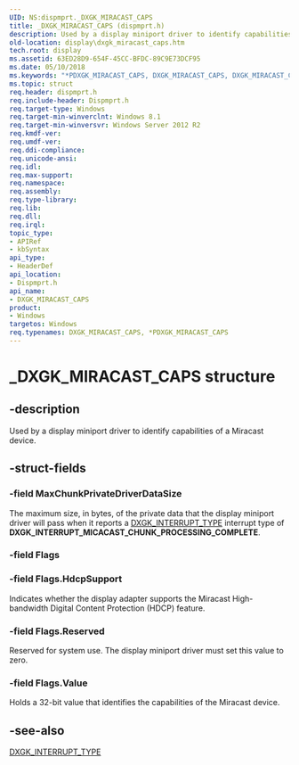 ```yaml
---
UID: NS:dispmprt._DXGK_MIRACAST_CAPS
title: _DXGK_MIRACAST_CAPS (dispmprt.h)
description: Used by a display miniport driver to identify capabilities of a Miracast device.
old-location: display\dxgk_miracast_caps.htm
tech.root: display
ms.assetid: 63ED28D9-654F-45CC-BFDC-89C9E73DCF95
ms.date: 05/10/2018
ms.keywords: "*PDXGK_MIRACAST_CAPS, DXGK_MIRACAST_CAPS, DXGK_MIRACAST_CAPS structure [Display Devices], PDXGK_MIRACAST_CAPS, PDXGK_MIRACAST_CAPS structure pointer [Display Devices], _DXGK_MIRACAST_CAPS, display.dxgk_miracast_caps, dispmprt/DXGK_MIRACAST_CAPS, dispmprt/PDXGK_MIRACAST_CAPS"
ms.topic: struct
req.header: dispmprt.h
req.include-header: Dispmprt.h
req.target-type: Windows
req.target-min-winverclnt: Windows 8.1
req.target-min-winversvr: Windows Server 2012 R2
req.kmdf-ver: 
req.umdf-ver: 
req.ddi-compliance: 
req.unicode-ansi: 
req.idl: 
req.max-support: 
req.namespace: 
req.assembly: 
req.type-library: 
req.lib: 
req.dll: 
req.irql: 
topic_type:
- APIRef
- kbSyntax
api_type:
- HeaderDef
api_location:
- Dispmprt.h
api_name:
- DXGK_MIRACAST_CAPS
product:
- Windows
targetos: Windows
req.typenames: DXGK_MIRACAST_CAPS, *PDXGK_MIRACAST_CAPS
---
```


# _DXGK_MIRACAST_CAPS structure


## -description


Used by a display miniport driver to identify capabilities of a Miracast device.


## -struct-fields




### -field MaxChunkPrivateDriverDataSize

The maximum size, in bytes, of the private data that the display miniport driver will pass when it reports a <a href="https://docs.microsoft.com/windows-hardware/drivers/ddi/content/d3dkmddi/ne-d3dkmddi-_dxgk_interrupt_type">DXGK_INTERRUPT_TYPE</a> interrupt type of <b>DXGK_INTERRUPT_MICACAST_CHUNK_PROCESSING_COMPLETE</b>.


### -field Flags


### -field Flags.HdcpSupport

Indicates whether the display adapter supports the Miracast High-bandwidth Digital Content Protection (HDCP) feature.


### -field Flags.Reserved

Reserved for system use. The display miniport driver must set this value to zero.


### -field Flags.Value

Holds a 32-bit value that identifies the capabilities of the Miracast device.


## -see-also




<a href="https://docs.microsoft.com/windows-hardware/drivers/ddi/content/d3dkmddi/ne-d3dkmddi-_dxgk_interrupt_type">DXGK_INTERRUPT_TYPE</a>
 

 

